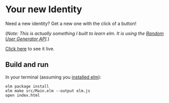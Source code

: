 # Your new Identity

Need a new identity? Get a new one with the click of a button!

(*Note: This is actually something I built to learn elm. It is using the [Random User Generator API](https://randomuser.me/).*)

[Click here](http://nylo-andry.github.io/your-new-identity/) to see it live.

## Build and run

In your terminal (assuming you [installed elm](http://elm-lang.org/install)):

    elm package install
    elm make src/Main.elm --output elm.js
    open index.html
